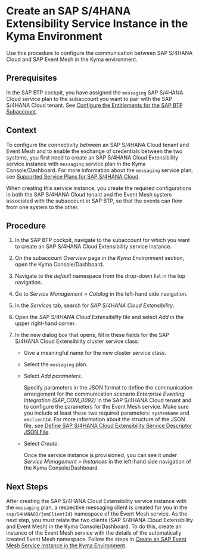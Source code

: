 <!-- loio55d876e1d63b4955bd57fbb842a89f92 -->

# Create an SAP S/4HANA Extensibility Service Instance in the Kyma Environment

Use this procedure to configure the communication between SAP S/4HANA Cloud and SAP Event Mesh in the Kyma environment.



<a name="loio55d876e1d63b4955bd57fbb842a89f92__prereq_mbc_zvk_1nb"/>

## Prerequisites

In the SAP BTP cockpit, you have assigned the `messaging` SAP S/4HANA Cloud service plan to the subaccount you want to pair with the SAP S/4HANA Cloud tenant. See [Configure the Entitlements for the SAP BTP Subaccount](configure-the-entitlements-for-the-sap-s-4hana-cloud-extensibility-service-65ad330.md).



## Context

To configure the connectivity between an SAP S/4HANA Cloud tenant and Event Mesh and to enable the exchange of credentials between the two systems, you first need to create an SAP S/4HANA Cloud Extensibility service instance with `messaging` service plan in the Kyma Console/Dashboard. For more information about the `messaging` service plan, see [Supported Service Plans for SAP S/4HANA Cloud](supported-service-plans-for-sap-s-4hana-cloud-925c00a.md).

When creating this service instance, you create the required configurations in both the SAP S/4HANA Cloud tenant and the Event Mesh system associated with the subaccount in SAP BTP, so that the events can flow from one system to the other.



<a name="loio55d876e1d63b4955bd57fbb842a89f92__steps_nqw_ngm_lhb"/>

## Procedure

1.  In the SAP BTP cockpit, navigate to the subaccount for which you want to create an SAP S/4HANA Cloud Extensibility service instance.

2.  On the subaccount *Overview* page in the *Kyma Environment* section, open the Kyma Console/Dashboard.

3.  Navigate to the *default* namespace from the drop-down list in the top navigation.

4.  Go to *Service Management* \> *Catalog* in the left-hand side navigation.

5.  In the *Services* tab, search for *SAP S/4HANA Cloud Extensibility*.

6.  Open the *SAP S/4HANA Cloud Extensibility* tile and select *Add* in the upper right-hand corner.

7.  In the new dialog box that opens, fill in these fields for the SAP S/4HANA Cloud Extensibility cluster service class:

    -   Give a meaningful name for the new cluster service class.

    -   Select the `messaging` plan.

    -   Select *Add parameters*.

        Specify parameters in the JSON format to define the communication arrangement for the communication scenario *Enterprise Eventing Integration \(SAP\_COM\_0092\)* in the SAP S/4HANA Cloud tenant and to configure the parameters for the Event Mesh service. Make sure you include at least these two required parameters: `systemName` and `emclientId`. For more information about the structure of the JSON file, see [Define SAP S/4HANA Cloud Extensibility Service Descriptor JSON File](define-sap-s-4hana-cloud-extensibility-service-descriptor-json-file-2d50d91.md).

    -   Select *Create*.

        Once the service instance is provisioned, you can see it under *Service Management* \> *Instances* in the left-hand side navigation of the Kyma Console/Dashboard.





<a name="loio55d876e1d63b4955bd57fbb842a89f92__postreq_jjk_j3h_vhb"/>

## Next Steps

After creating the SAP S/4HANA Cloud Extensibility service instance with the `messaging` plan, a respective messaging client is created for you in the `sap/S4HANAOD/{emClientId}` namespace of the Event Mesh service. As the next step, you must relate the two clients \(SAP S/4HANA Cloud Extensibility and Event Mesh\) in the Kyma Console/Dashboard. To do this, create an instance of the Event Mesh service with the details of the automatically created Event Mesh namespace. Follow the steps in [Create an SAP Event Mesh Service Instance in the Kyma Environment](create-an-sap-event-mesh-service-instance-in-the-kyma-environment-3de02d2.md).

